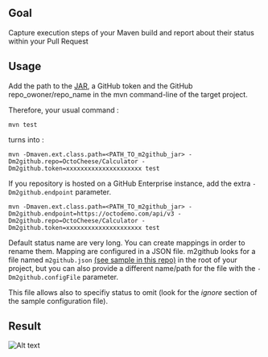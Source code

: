 ## Goal
Capture execution steps of your Maven build and report about their status within your Pull Request

## Usage
Add the path to the [JAR](https://github.com/helaili/m2github/releases/download/0.0.2/m2github-0.0.2-SNAPSHOT-release.jar), a GitHub token and the GitHub repo_owoner/repo_name in the mvn command-line of the target project. 

Therefore, your usual command : 
```
mvn test
```
turns into : 
```
mvn -Dmaven.ext.class.path=<PATH_TO_m2github_jar> -Dm2github.repo=OctoCheese/Calculator -Dm2github.token=xxxxxxxxxxxxxxxxxxxxx test
```
If you repository is hosted on a GitHub Enterprise instance, add the extra ```-Dm2github.endpoint``` parameter. 
```
mvn -Dmaven.ext.class.path=<PATH_TO_m2github_jar> -Dm2github.endpoint=https://octodemo.com/api/v3 -Dm2github.repo=OctoCheese/Calculator -Dm2github.token=xxxxxxxxxxxxxxxxxxxxx test
```

Default status name are very long. You can create mappings in order to rename them. Mapping are configured in a JSON file. m2github looks for a file named ```m2github.json``` [(see sample in this repo)](./m2github.json) in the root of your project, but you can also provide a different name/path for the file with the ```-Dm2github.configFile``` parameter.

This file allows also to specifiy status to omit (look for the *ignore* section of the sample configuration file).

## Result

![Alt text](/../screenshots/status.png?raw=true "GitHub Status from Maven")
